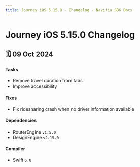 ```yaml
---
title: Journey iOS 5.15.0 - Changelog - Navitia SDK Docs
---
```


# Journey iOS 5.15.0 Changelog

<h2>🗓 09 Oct 2024</h2>

#### Tasks
- Remove travel duration from tabs 
- Improve accessibility

#### Fixes
- Fix ridesharing crash when no driver information available

#### Dependencies
 - RouterEngine `v1.5.0`
 - DesignEngine `v2.15.0`

#### Compiler
-  Swift  `6.0`